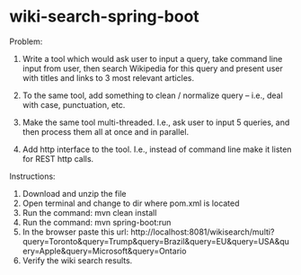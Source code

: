 # wiki-search-spring-boot

Problem:
1. Write a tool which would ask user to input a query, take command line input from user, then search Wikipedia for this query and present user with titles and links to 3 most relevant articles.

2. To the same tool, add something to clean / normalize query – i.e., deal with case, punctuation, etc.

3. Make the same tool multi-threaded. I.e., ask user to input 5 queries, and then process them all at once and in parallel.

4. Add http interface to the tool. I.e., instead of command line make it listen for REST http calls.

Instructions:
1. Download and unzip the file
2. Open terminal and change to dir where pom.xml is located
3. Run the command: mvn clean install
4. Run the command: mvn spring-boot:run
5. In the browser paste this url: http://localhost:8081/wikisearch/multi?query=Toronto&query=Trump&query=Brazil&query=EU&query=USA&query=Apple&query=Microsoft&query=Ontario
6. Verify the wiki search results.



